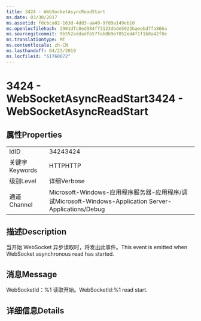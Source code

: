 ```yaml
---
title: 3424 - WebSocketAsyncReadStart
ms.date: 03/30/2017
ms.assetid: fdcbca02-163d-4dd3-aa40-9fd9a149eb10
ms.openlocfilehash: 2901dfc8ed984ff3123dbde5923baeebd7fa866a
ms.sourcegitcommit: 9b552addadfb57fab0b9e7852ed4f1f1b8a42f8e
ms.translationtype: MT
ms.contentlocale: zh-CN
ms.lasthandoff: 04/23/2019
ms.locfileid: "61760072"
---
```

# <a name="3424---websocketasyncreadstart"></a><span data-ttu-id="316c0-102">3424 - WebSocketAsyncReadStart</span><span class="sxs-lookup"><span data-stu-id="316c0-102">3424 - WebSocketAsyncReadStart</span></span>
## <a name="properties"></a><span data-ttu-id="316c0-103">属性</span><span class="sxs-lookup"><span data-stu-id="316c0-103">Properties</span></span>  
  
|||  
|-|-|  
|<span data-ttu-id="316c0-104">Id</span><span class="sxs-lookup"><span data-stu-id="316c0-104">ID</span></span>|<span data-ttu-id="316c0-105">3424</span><span class="sxs-lookup"><span data-stu-id="316c0-105">3424</span></span>|  
|<span data-ttu-id="316c0-106">关键字</span><span class="sxs-lookup"><span data-stu-id="316c0-106">Keywords</span></span>|<span data-ttu-id="316c0-107">HTTP</span><span class="sxs-lookup"><span data-stu-id="316c0-107">HTTP</span></span>|  
|<span data-ttu-id="316c0-108">级别</span><span class="sxs-lookup"><span data-stu-id="316c0-108">Level</span></span>|<span data-ttu-id="316c0-109">详细</span><span class="sxs-lookup"><span data-stu-id="316c0-109">Verbose</span></span>|  
|<span data-ttu-id="316c0-110">通道</span><span class="sxs-lookup"><span data-stu-id="316c0-110">Channel</span></span>|<span data-ttu-id="316c0-111">Microsoft-Windows-应用程序服务器-应用程序/调试</span><span class="sxs-lookup"><span data-stu-id="316c0-111">Microsoft-Windows-Application Server-Applications/Debug</span></span>|  
  
## <a name="description"></a><span data-ttu-id="316c0-112">描述</span><span class="sxs-lookup"><span data-stu-id="316c0-112">Description</span></span>  
 <span data-ttu-id="316c0-113">当开始 WebSocket 异步读取时，将发出此事件。</span><span class="sxs-lookup"><span data-stu-id="316c0-113">This event is emitted when WebSocket asynchronous read has started.</span></span>  
  
## <a name="message"></a><span data-ttu-id="316c0-114">消息</span><span class="sxs-lookup"><span data-stu-id="316c0-114">Message</span></span>  
 <span data-ttu-id="316c0-115">WebSocketId：%1 读取开始。</span><span class="sxs-lookup"><span data-stu-id="316c0-115">WebSocketId:%1 read start.</span></span>  
  
## <a name="details"></a><span data-ttu-id="316c0-116">详细信息</span><span class="sxs-lookup"><span data-stu-id="316c0-116">Details</span></span>
